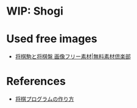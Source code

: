 # WIP: Shogi

# Used free images
* [将棋駒と将棋盤 画像フリー素材|無料素材倶楽部](http://sozai.7gates.net/docs/japanese-chess/)

# References
* [将棋プログラムの作り方](http://usapyon.game.coocan.jp/usapyon/HowToMakeShogiProgram.html)
